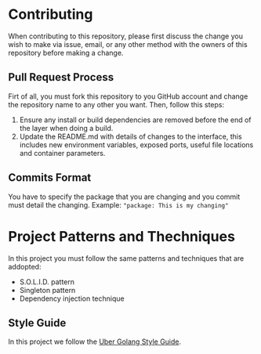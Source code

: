 # Contributing
When contributing to this repository, please first discuss the change you wish to make via issue, email, or any other method with the owners of this repository before making a change.

## Pull Request Process
Firt of all, you must fork this repository to you GitHub account and change the repository name to any other you want.
Then, follow this steps:
1. Ensure any install or build dependencies are removed before the end of the layer when doing a build.
2. Update the README.md with details of changes to the interface, this includes new environment variables, exposed ports, useful file locations and container parameters.

## Commits Format
You have to specify the package that you are changing and you commit must detail the changing.
Example:
`"package: This is my changing"`

# Project Patterns and Thechniques
In this project you must follow the same patterns and techniques that are addopted:
- S.O.L.I.D. pattern
- Singleton pattern
- Dependency injection technique

## Style Guide
In this project we follow the [Uber Golang Style Guide](https://github.com/uber-go/guide).